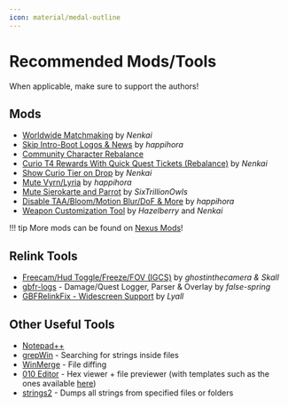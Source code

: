```yaml
---
icon: material/medal-outline
---
```


# Recommended Mods/Tools

When applicable, make sure to support the authors!

## Mods

* [Worldwide Matchmaking](https://www.nexusmods.com/granbluefantasyrelink/mods/335) by *Nenkai*
* [Skip Intro-Boot Logos & News](https://www.nexusmods.com/granbluefantasyrelink/mods/28) by *happihora*
* [Community Character Rebalance](https://www.nexusmods.com/granbluefantasyrelink/mods/502)
* [Curio T4 Rewards With Quick Quest Tickets (Rebalance)](https://www.nexusmods.com/granbluefantasyrelink/mods/322) by *Nenkai*
* [Show Curio Tier on Drop](https://www.nexusmods.com/granbluefantasyrelink/mods/117) by *Nenkai*
* [Mute Vyrn/Lyria](https://www.nexusmods.com/granbluefantasyrelink/mods/208) by *happihora*
* [Mute Sierokarte and Parrot](https://www.nexusmods.com/granbluefantasyrelink/mods/52) by *SixTrillionOwls*
* [Disable TAA/Bloom/Motion Blur/DoF & More](https://www.nexusmods.com/granbluefantasyrelink/mods/17) by *happihora*
* [Weapon Customization Tool](https://www.nexusmods.com/granbluefantasyrelink/mods/451) by *Hazelberry* and *Nenkai*

!!! tip
    More mods can be found on [Nexus Mods](https://www.nexusmods.com/granbluefantasyrelink)!

## Relink Tools

* [Freecam/Hud Toggle/Freeze/FOV (IGCS)](https://github.com/ghostinthecamera/IGCS-GITC/releases/tag/GBFR_v2.11) by *ghostinthecamera & Skall*
* [gbfr-logs](https://github.com/false-spring/gbfr-logs) - Damage/Quest Logger, Parser & Overlay by *false-spring*
* [GBFRelinkFix - Widescreen Support](https://github.com/Lyall/GBFRelinkFix) by *Lyall*

## Other Useful Tools

* [Notepad++](https://notepad-plus-plus.org/downloads/)
* [grepWin](https://tools.stefankueng.com/grepWin.html) - Searching for strings inside files
* [WinMerge](https://winmerge.org/?lang=en) - File diffing
* [010 Editor](https://www.sweetscape.com/010editor/) - Hex viewer + file previewer (with templates such as the ones available [here](https://github.com/Nenkai/010GameTemplates/tree/main/Cygames/Granblue%20Fantasy%20-%20Relink))
* [strings2](https://github.com/glmcdona/strings2) - Dumps all strings from specified files or folders
